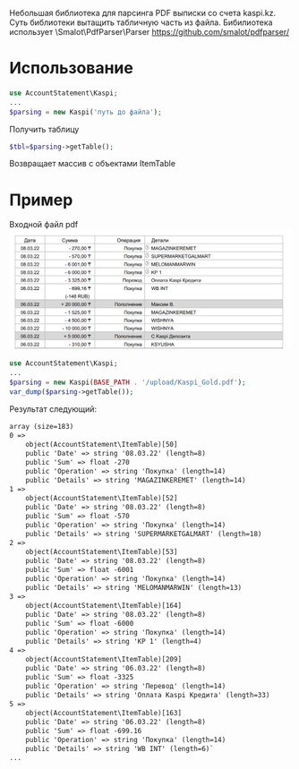 Небольшая библиотека для парсинга PDF выписки со счета kaspi.kz.
Суть библиотеки вытащить табличную часть из файла.
Бибилиотека использует \Smalot\PdfParser\Parser
https://github.com/smalot/pdfparser/
# Использование
```php
use AccountStatement\Kaspi;
...
$parsing = new Kaspi('путь до файла');
```
Получить таблицу
```php
$tbl=$parsing->getTable();
```
Возвращает массив с объектами ItemTable
# Пример 
Входной файл pdf
![screenshot](doc/KaspiPDFScreen.PNG)
```php
use AccountStatement\Kaspi;
...
$parsing = new Kaspi(BASE_PATH . '/upload/Kaspi_Gold.pdf');
var_dump($parsing->getTable());
```
Результат следующий:
```
array (size=183)
0 =>
    object(AccountStatement\ItemTable)[50]
    public 'Date' => string '08.03.22' (length=8)
    public 'Sum' => float -270
    public 'Operation' => string 'Покупка' (length=14)
    public 'Details' => string 'MAGAZINKEREMET' (length=14)
1 =>
    object(AccountStatement\ItemTable)[52]
    public 'Date' => string '08.03.22' (length=8)
    public 'Sum' => float -570
    public 'Operation' => string 'Покупка' (length=14)
    public 'Details' => string 'SUPERMARKETGALMART' (length=18)
2 =>
    object(AccountStatement\ItemTable)[53]
    public 'Date' => string '08.03.22' (length=8)
    public 'Sum' => float -6001
    public 'Operation' => string 'Покупка' (length=14)
    public 'Details' => string 'MELOMANMARWIN' (length=13)
3 =>
    object(AccountStatement\ItemTable)[164]
    public 'Date' => string '08.03.22' (length=8)
    public 'Sum' => float -6000
    public 'Operation' => string 'Покупка' (length=14)
    public 'Details' => string 'KP 1' (length=4)
4 =>
    object(AccountStatement\ItemTable)[209]
    public 'Date' => string '06.03.22' (length=8)
    public 'Sum' => float -3325
    public 'Operation' => string 'Перевод' (length=14)
    public 'Details' => string 'Оплата Kaspi Кредита' (length=33)
5 =>
    object(AccountStatement\ItemTable)[163]
    public 'Date' => string '06.03.22' (length=8)
    public 'Sum' => float -699.16
    public 'Operation' => string 'Покупка' (length=14)
    public 'Details' => string 'WB INT' (length=6)`
...
```

[dsfsdf]: https://github.com/smalot/pdfparser/
